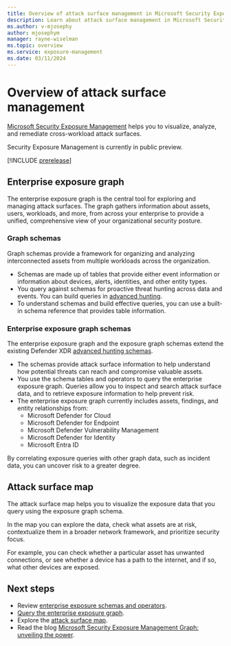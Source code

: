 ```yaml
---
title: Overview of attack surface management in Microsoft Security Exposure Management
description: Learn about attack surface management in Microsoft Security Exposure Management. s
ms.author: v-mjosephy
author: mjosephym
manager: rayne-wiselman
ms.topic: overview
ms.service: exposure-management
ms.date: 03/11/2024
---
```


# Overview of attack surface management

[Microsoft Security Exposure Management](microsoft-security-exposure-management.md) helps you to visualize, analyze, and remediate cross-workload attack surfaces.

Security Exposure Management is currently in public preview.

[!INCLUDE [prerelease](../includes//prerelease.md)]

## Enterprise exposure graph

The enterprise exposure graph is the central tool for exploring and managing attack surfaces. The graph gathers information about assets, users, workloads, and more, from across your enterprise to provide a unified, comprehensive view of your organizational security posture.

### Graph schemas

Graph schemas provide a framework for organizing and analyzing interconnected assets from multiple workloads across the organization.

- Schemas are made up of tables that provide either event information or information about devices, alerts, identities, and other entity types.
- You query against schemas for proactive threat hunting across data and events. You can build queries in [advanced hunting](/defender-xdr/advanced-hunting-modes).
- To understand schemas and build effective queries, you can use a built-in schema reference that provides table information.

### Enterprise exposure graph schemas

The enterprise exposure graph and the exposure graph schemas extend the existing Defender XDR [advanced hunting schemas](/defender-xdr/advanced-hunting-schema-tables).

- The schemas provide attack surface information to help understand how potential threats can reach and compromise valuable assets.
- You use the schema tables and operators to query the enterprise exposure graph. Queries allow you to inspect and search attack surface data, and to retrieve exposure information to help prevent risk.
- The enterprise exposure graph currently includes assets, findings, and entity relationships from:
  - Microsoft Defender for Cloud
  - Microsoft Defender for Endpoint
  - Microsoft Defender Vulnerability Management
  - Microsoft Defender for Identity
  - Microsoft Entra ID

By correlating exposure queries with other graph data, such as incident data, you can uncover risk to a greater degree.

## Attack surface map

The attack surface map helps you to visualize the exposure data that you query using the exposure graph schema.  

In the map you can explore the data, check what assets are at risk, contextualize them in a broader network framework, and prioritize security focus.

For example, you can check whether a particular asset has unwanted connections, or see whether a device has a path to the internet, and if so, what other devices are exposed.  

## Next steps

- Review [enterprise exposure schemas and operators](schemas-operators.md).
- [Query the enterprise exposure graph](query-enterprise-exposure-graph.md).
- Explore the [attack surface map](enterprise-exposure-map.md).
- Read the blog [Microsoft Security Exposure Management Graph: unveiling the power](https://techcommunity.microsoft.com/t5/security-compliance-and-identity/microsoft-security-exposure-management-graph-unveiling-the-power/ba-p/4148546).

